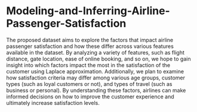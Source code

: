 # Modeling-and-Inferring-Airline-Passenger-Satisfaction
The proposed dataset aims to explore the factors that impact airline passenger satisfaction and how these differ across various features available in the dataset. By analyzing a variety of features, such as flight distance, gate location, ease of online booking, and so on, we hope to gain insight into which factors impact the most in the satisfaction of the customer using Laplace approximation. Additionally, we plan to examine how satisfaction criteria may differ among various age groups, customer types (such as loyal customers or not), and types of travel (such as business or personal). By understanding these factors, airlines can make informed decisions on how to improve the customer experience and ultimately increase satisfaction levels.
